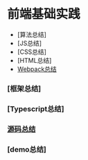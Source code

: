 # 前端基础实践
- [算法总结]
- [JS总结]
- [CSS总结]
- [HTML总结]
- [Webpack总结](https://github.com/zhousiyaoyao/FE/blob/master/Project/webpack.md)
### [框架总结]
### [Typescript总结]
### [源码总结](https://github.com/zhousiyaoyao/FE/blob/master/Source_code/vue_source_code.md)
### [demo总结]